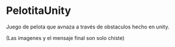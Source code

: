 # PelotitaUnity
Juego de pelota que avnaza a través de obstaculos hecho en unity.

(Las imagenes y el mensaje final son solo chiste)

